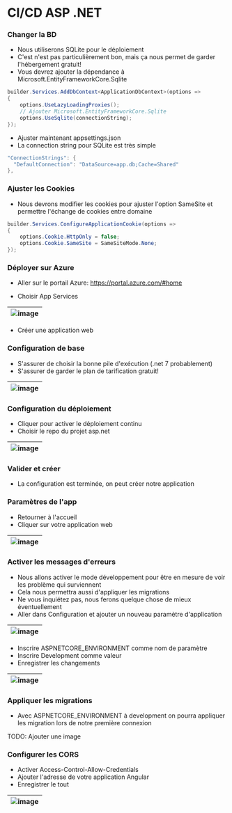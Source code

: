 # CI/CD ASP .NET

### Changer la BD
- Nous utiliserons SQLite pour le déploiement
- C'est n'est pas particulièrement bon, mais ça nous permet de garder l'hébergement gratuit!
- Vous devrez ajouter la dépendance à Microsoft.EntityFrameworkCore.Sqlite

```csharp
builder.Services.AddDbContext<ApplicationDbContext>(options =>
{
    options.UseLazyLoadingProxies();
    // Ajouter Microsoft.EntityFrameworkCore.Sqlite
    options.UseSqlite(connectionString);
});
```

- Ajuster maintenant appsettings.json
- La connection string pour SQLite est très simple

```csharp
"ConnectionStrings": {
  "DefaultConnection": "DataSource=app.db;Cache=Shared"
},
```

### Ajuster les Cookies
- Nous devrons modifier les cookies pour ajuster l'option SameSite et permettre l'échange de cookies entre domaine

```csharp
builder.Services.ConfigureApplicationCookie(options =>
{
    options.Cookie.HttpOnly = false;
    options.Cookie.SameSite = SameSiteMode.None;
});
```

### Déployer sur Azure

- Aller sur le portail Azure: https://portal.azure.com/#home

- Choisir App Services

| ![image](/img/infos/CICD/ASP/5W5-s3-az10.jpg) |
|-|

- Créer une application web

### Configuration de base
- S'assurer de choisir la bonne pile d'exécution (.net 7 probablement)
- S'assurer de garder le plan de tarification gratuit!

| ![image](/img/infos/CICD/ASP/5W5-s3-az11.jpg) |
|-|

### Configuration du déploiement
- Cliquer pour activer le déploiement continu
- Choisir le repo du projet asp.net

| ![image](/img/infos/CICD/ASP/5W5-s3-az12.jpg) |
|-|

### Valider et créer
- La configuration est terminée, on peut créer notre application

### Paramètres de l'app
- Retourner à l'accueil
- Cliquer sur votre application web

| ![image](/img/infos/CICD/ASP/5W5-s3-az13.jpg) |
|-|

### Activer les messages d'erreurs
- Nous allons activer le mode développement pour être en mesure de voir les problème qui surviennent
- Cela nous permettra aussi d'appliquer les migrations
- Ne vous inquiétez pas, nous ferons quelque chose de mieux éventuellement
- Aller dans Configuration et ajouter un nouveau paramètre d'application

| ![image](/img/infos/CICD/ASP/5W5-s3-az14.jpg) |
|-|

- Inscrire ASPNETCORE_ENVIRONMENT comme nom de paramètre
- Inscrire Development comme valeur
- Enregistrer les changements

| ![image](/img/infos/CICD/ASP/5W5-s3-az15.jpg) |
|-|

### Appliquer les migrations
- Avec ASPNETCORE_ENVIRONMENT à development on pourra appliquer les migration lors de notre première connexion

TODO: Ajouter une image

### Configurer les CORS
- Activer Access-Control-Allow-Credentials
- Ajouter l'adresse de votre application Angular
- Enregistrer le tout

| ![image](/img/infos/CICD/ASP/5W5-s3-az16.jpg) |
|-|
